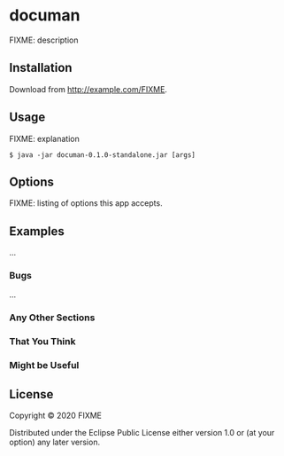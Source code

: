 # documan

FIXME: description

## Installation

Download from http://example.com/FIXME.

## Usage

FIXME: explanation

    $ java -jar documan-0.1.0-standalone.jar [args]

## Options

FIXME: listing of options this app accepts.

## Examples

...

### Bugs

...

### Any Other Sections
### That You Think
### Might be Useful

## License

Copyright © 2020 FIXME

Distributed under the Eclipse Public License either version 1.0 or (at
your option) any later version.
